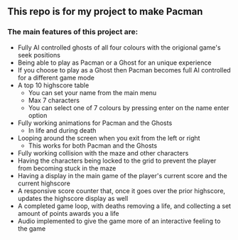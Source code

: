 ## This repo is for my project to make Pacman

### The main features of this project are:
- Fully AI controlled ghosts of all four colours with the origional game's seek positions
- Being able to play as Pacman or a Ghost for an unique experience
- If you choose to play as a Ghost then Pacman becomes full AI controlled for a different game mode
- A top 10 highscore table
  - You can set your name from the main menu
   - Max 7 characters
   - You can select one of 7 colours by pressing enter on the name enter option
- Fully working animations for Pacman and the Ghosts
  - In life and during death
- Looping around the screen when you exit from the left or right
  - This works for both Pacman and the Ghosts
- Fully working collision with the maze and other characters
- Having the characters being locked to the grid to prevent the player from becoming stuck in the maze
- Having a display in the main game of the player's current score and the current highscore
- A responsive score counter that, once it goes over the prior highscore, updates the highscore display as well
- A completed game loop, with deaths removing a life, and collecting a set amount of points awards you a life
- Audio implemented to give the game more of an interactive feeling to the game
